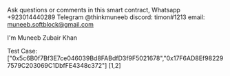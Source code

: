 
Ask questions or comments in this smart contract,
Whatsapp +923014440289
Telegram @thinkmuneeb
discord: timon#1213
email: muneeb.softblock@gmail.com

I'm Muneeb Zubair Khan



Test Case:
["0x5c6B0f7Bf3E7ce046039Bd8FABdfD3f9F5021678","0x17F6AD8Ef982297579C203069C1DbfFE4348c372"]
[1,2]